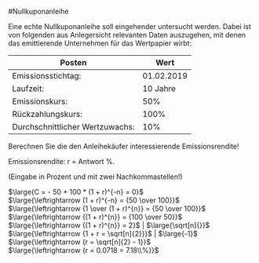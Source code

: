 #Nullkuponanleihe

Eine echte Nullkuponanleihe soll eingehender untersucht werden. Dabei ist von folgenden aus Anlegersicht relevanten Daten auszugehen, mit denen das emittierende Unternehmen für das Wertpapier wirbt:

| Posten                          | Wert       |
| ------------------------------- | ---------- |
| Emissionsstichtag:              | 01.02.2019 |
| Laufzeit:                       | 10 Jahre   |
| Emissionskurs:                  | 50%        |
| Rückzahlungskurs:               | 100%       |
| Durchschnittlicher Wertzuwachs: | 10%        |

Berechnen Sie die den Anleihekäufer interessierende Emissionsrendite!

Emissionsrendite: r = Antwort %.

(Eingabe in Prozent und mit zwei Nachkommastellen!)

$\large{C = - 50 + 100 * (1 + r)^{-n} = 0}$  
$\large{\leftrightarrow (1 + r)^{-n} = {50 \over 100}}$  
$\large{\leftrightarrow {1 \over (1 + r)^{n}} = {50 \over 100}}$  
$\large{\leftrightarrow {(1 + r)^{n}} = {100 \over 50}}$  
$\large{\leftrightarrow {(1 + r)^{n}} = 2}$ | $\large{\sqrt[n]{}}$  
$\large{\leftrightarrow {1 + r = \sqrt[n]{2}}}$ | $\large{-1}$   
$\large{\leftrightarrow {r = \sqrt[n]{2} - 1}}$   
$\large{\leftrightarrow {r = 0.0718 = 7.18\\%}}$   